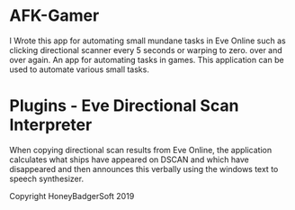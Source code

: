 # AFK-Gamer
I Wrote this app for automating small mundane tasks in Eve Online such as clicking directional scanner every 5 seconds or warping to zero. over and over again. An app for automating tasks in games. 
This application can be used to automate various small tasks.

# Plugins - Eve Directional Scan Interpreter
When copying directional scan results from Eve Online, the application calculates what ships have appeared on DSCAN and which have disappeared and then announces this verbally using the windows text to speech synthesizer.


Copyright HoneyBadgerSoft 2019

